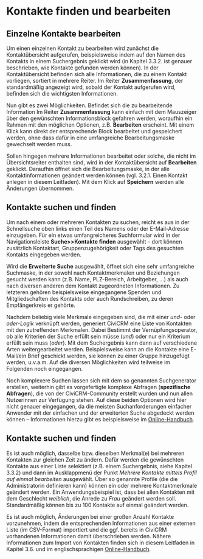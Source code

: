 # Kontakte finden und bearbeiten

## Einzelne Kontakte bearbeiten

Um einen einzelnen Kontakt zu bearbeiten wird zunächst die Kontaktübersicht aufgerufen, beispielsweise indem auf den Namen des Kontakts in einem Suchergebnis geklickt wird (in Kapitel 3.3.2. ist genauer beschrieben, wie Kontakte gefunden werden können). In der Kontaktübersicht befinden sich alle Informationen, die zu einem Kontakt vorliegen, sortiert in mehrere Reiter. Im Reiter **Zusammenfassung**, der standardmäßig angezeigt wird, sobald der Kontakt aufgerufen wird, befinden sich die wichtigsten Informationen.

Nun gibt es zwei Möglichkeiten. Befindet sich die zu bearbeitende Information Im Reiter **Zusammenfassung** kann einfach mit dem Mauszeiger über den gewünschten Informationsblock gefahren werden, woraufhin ein Rahmen mit den möglichen Optionen, z.B. **Bearbeiten** erscheint. Mit einem Klick kann direkt der entsprechende Block bearbeitet und gespeichert werden, ohne dass dafür in eine umfangreiche Bearbeitungsmaske gewechselt werden muss.

Sollen hingegen mehrere Informationen bearbeitet oder solche, die nicht im Übersichtsreiter enthalten sind, wird in der Kontaktübersicht auf **Bearbeiten** geklickt. Daraufhin öffnet sich die Bearbeitungsmaske, in der alle Kontaktinformationen geändert werden können (vgl. 3.2.1. Einen Kontakt anlegen in diesem Leitfaden). Mit dem Klick auf **Speichern** werden alle Änderungen übernommen. 

## Kontakte suchen und finden

Um nach einem oder mehreren Kontakten zu suchen, reicht es aus in der Schnellsuche oben links einen Teil des Namens oder der E-Mail-Adresse einzugeben. Für ein etwas umfangreicheres Suchformular wird in der Navigationsleiste **Suche>>Kontakte finden** ausgewählt – dort können zusätzlich Kontaktart, Gruppenzugehörigkeit oder Tags des gesuchten Kontakts eingegeben werden.

Wird die **Erweiterte Suche** ausgewählt, öffnet sich eine sehr umfangreiche Suchmaske, in der sowohl nach Kontaktmerkmalen und Beziehungen gesucht werden kann (z.B. Name, PLZ-Bereich, Arbeitgeber, ...) als auch nach diversen anderen dem Kontakt zugeordneten Informationen. Zu letzteren gehören beispielsweise eingegangene Spenden und Mitgliedschaften des Kontakts oder auch Rundschreiben, zu deren Empfängerkreis er gehörte. 

Nachdem beliebig viele Merkmale eingegeben sind, die mit einer *und*- oder *oder-Logik* verknüpft werden, generiert CiviCRM eine Liste von Kontakten mit den zutreffenden Merkmalen. Dabei Bestimmt der Vernüpfungsoperator, ob alle Kriterien der Suche erfüllt sein müsse (*und*) oder nur ein Kriterium erfüllt sein muss (*oder*). Mit dem Suchergebnis kann dann auf verschiedene Arten weitergearbeitet werden. Beispielsweise kann an die Kontakte eine E-Mail/ein Brief geschickt werden, sie können zu einer Gruppe hinzugefügt werden, u.v.a.m. Auf die diversen Möglichkeiten wird teilweise im Folgenden noch eingegangen.

Noch komplexere Suchen lassen sich mit dem so genannten Suchgenerator erstellen, weiterhin gibt es vorgefertigte komplexe Abfragen (**spezifische Abfragen**), die von der CiviCRM-Community erstellt wurden und nun allen Nutzerinnen zur Verfügung stehen. Auf diese beiden Optionen wird hier nicht genauer eingegangen, da die meisten Suchanforderungen einfacher Anwender mit der einfachen und der erweiterten Suche abgedeckt werden können – Informationen hierzu gibt es beispielsweise im [Online-Handbuch](https://docs.civicrm.org/user/en/latest/the-user-interface/searching/).

## Kontakte suchen und finden

Es ist auch möglich, dasselbe bzw. dieselben Merkmal(e) bei mehreren Kontakten zur gleichen Zeit zu ändern. Dafür werden die gewünschten Kontakte aus einer Liste selektiert (z.B. einem Suchergebnis, siehe Kapitel 3.3.2) und dann im Ausklappmenü der Punkt *Mehrere Kontakte mittels Profil auf einmal bearbeiten* ausgewählt. Über so genannte Profile (die die Administratorin definieren kann) können ein oder mehrere Kontaktmerkmale geändert werden. Ein Anwendungsbeispiel ist, dass bei allen Kontakten mit dem Geschlecht *weiblich*, die Anrede zu *Frau* geändert werden soll. Standardmäßig können bis zu 100 Kontakte auf einmal geändert werden.

Es ist auch möglich, Änderungen bei einer großen Anzahl Kontakte vorzunehmen, indem die entsprechenden Informationen aus einer externen Liste (im CSV-Format) importiert und die ggf. bereits in CiviCRM vorhandenen Informationen damit überschrieben werden. Nähere Informationen zum Import von Kontakten finden sich in diesem Leitfaden in Kapitel 3.6. und im englischsprachigen [Online-Handbuch](https://docs.civicrm.org/user/en/latest/common-workflows/importing-data-into-civicrm/).

 

